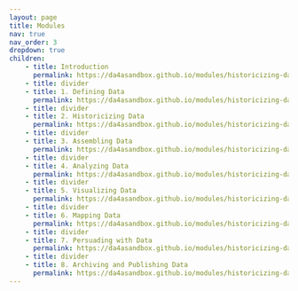 ```yaml
---
layout: page
title: Modules
nav: true
nav_order: 3
dropdown: true
children: 
    - title: Introduction
      permalink: https://da4asandbox.github.io/modules/historicizing-data/
    - title: divider
    - title: 1. Defining Data
      permalink: https://da4asandbox.github.io/modules/historicizing-data/
    - title: divider
    - title: 2. Historicizing Data 
      permalink: https://da4asandbox.github.io/modules/historicizing-data/
    - title: divider
    - title: 3. Assembling Data
      permalink: https://da4asandbox.github.io/modules/historicizing-data/
    - title: divider
    - title: 4. Analyzing Data
      permalink: https://da4asandbox.github.io/modules/historicizing-data/
    - title: divider
    - title: 5. Visualizing Data
      permalink: https://da4asandbox.github.io/modules/historicizing-data/
    - title: divider
    - title: 6. Mapping Data
      permalink: https://da4asandbox.github.io/modules/historicizing-data/
    - title: divider
    - title: 7. Persuading with Data
      permalink: https://da4asandbox.github.io/modules/historicizing-data/
    - title: divider
    - title: 8. Archiving and Publishing Data
      permalink: https://da4asandbox.github.io/modules/historicizing-data/
---
```

